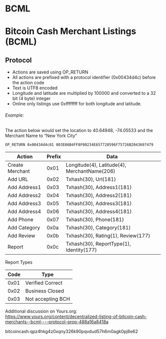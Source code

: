# BCML
# Bitcoin Cash Merchant Listings  (BCML)

## Protocol

* Actions are saved using OP_RETURN
* All actions are prefixed with a protocol identifier (0x00434d4c) before the action code
* Text is UTF8 encoded
* Longitude and latitude are multiplied by 100000 and converted to a 32 bit (4 byte) integer
* Online only listings use 0xffffffff for both longitude and latitude.

###### Example:
The action below would set the location to 40.64948, -74.05533 and the Merchant Name to “New York City”

```
OP_RETURN 0x00434d4c01 003E06B4FF8F00234E657720596F75726B2043697479
```

| Action | Prefix | Data |
|--------|--------|------|
| Create Merchant | 0x01 | Longitude(4), Latitude(4), MerchantName(206) |
| Add URL | 0x02 | Txhash(30), Url(181) |
| Add Address1 | 0x03 | Txhash(30), Address1(181) |
| Add Address2 | 0x04 | Txhash(30), Address2(181) |
| Add Address3 | 0x05 | Txhash(30), Address3(181) |
| Add Address4 | 0x06 | Txhash(30), Address4(181) |
| Add Phone | 0x07 | Txhash(30), Phone(181) |
| Add Category | 0x0a | Txhash(30), Category(181) |
| Add Review | 0x0b | Txhash(30), Rating(1), Review(177) |
| Report | 0x0c | Txhash(30), ReportType(1), Identity(177) |


Report Types

| Code | Type |
|----|----|
| 0x01 | Verified Correct |
| 0x02 | Business Closed |
| 0x03 | Not accepting BCH |

Additional discussion on Yours.org:  https://www.yours.org/content/decentralized-listing-of-bitcoin-cash-merchants--bcml----protocol-prop-488a16a8418a


bitcoincash:qpz4hkg4z0xqny326k90pqvdud57h6m0agk0pj6e62
